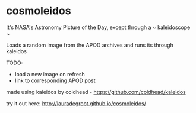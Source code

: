 # cosmoleidos
It's NASA's Astronomy Picture of the Day, except through a ~ kaleidoscope ~

Loads a random image from the APOD archives and runs its through kaleidos

TODO: 
- load a new image on refresh
- link to corresponding APOD post

made using kaleidos by coldhead - https://github.com/coldhead/kaleidos

try it out here: http://lauradegroot.github.io/cosmoleidos/

